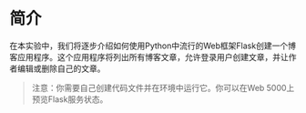 # 简介

在本实验中，我们将逐步介绍如何使用Python中流行的Web框架Flask创建一个博客应用程序。这个应用程序将列出所有博客文章，允许登录用户创建文章，并让作者编辑或删除自己的文章。

> 注意：你需要自己创建代码文件并在环境中运行它。你可以在Web 5000上预览Flask服务状态。
